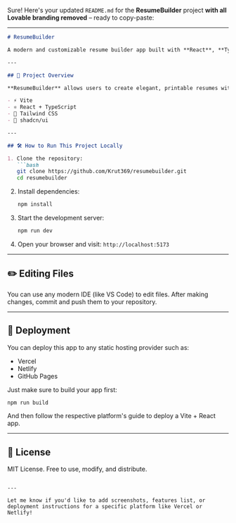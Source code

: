 Sure! Here's your updated `README.md` for the **ResumeBuilder** project **with all Lovable branding removed** – ready to copy-paste:

---

````markdown
# ResumeBuilder

A modern and customizable resume builder app built with **React**, **TypeScript**, and **Tailwind CSS**.

---

## 🧠 Project Overview

**ResumeBuilder** allows users to create elegant, printable resumes with real-time editing and preview. It features a clean UI and is built using modern technologies like:

- ⚡ Vite  
- ⚛️ React + TypeScript  
- 🎨 Tailwind CSS  
- 🧩 shadcn/ui

---

## 🛠️ How to Run This Project Locally

1. Clone the repository:
   ```bash
   git clone https://github.com/Krut369/resumebuilder.git
   cd resumebuilder
````

2. Install dependencies:

   ```bash
   npm install
   ```

3. Start the development server:

   ```bash
   npm run dev
   ```

4. Open your browser and visit:
   `http://localhost:5173`

---

## ✏️ Editing Files

You can use any modern IDE (like VS Code) to edit files. After making changes, commit and push them to your repository.

---

## 🚀 Deployment

You can deploy this app to any static hosting provider such as:

* Vercel
* Netlify
* GitHub Pages

Just make sure to build your app first:

```bash
npm run build
```

And then follow the respective platform's guide to deploy a Vite + React app.

---

## 📄 License

MIT License. Free to use, modify, and distribute.

```

---

Let me know if you'd like to add screenshots, features list, or deployment instructions for a specific platform like Vercel or Netlify!
```
